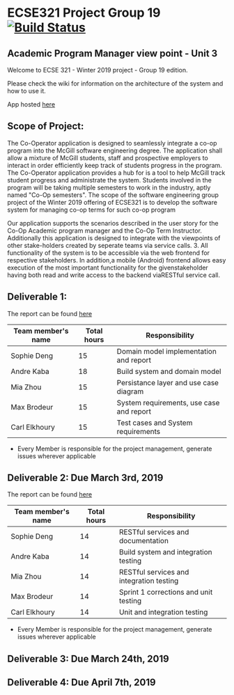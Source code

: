 # ECSE321 Project Group 19 [![Build Status](https://travis-ci.com/McGill-ECSE321-Winter2019/ecse321-group-project-19-1.svg?token=E9CzzJJTQAzyqtGXvYx8&branch=master)](https://travis-ci.com/McGill-ECSE321-Winter2019/ecse321-group-project-19-1)

## Academic Program Manager view point - Unit 3

Welcome to ECSE 321 - Winter 2019 project - Group 19 edition.

Please check the wiki for information on the architecture of the system and how to use it.

App hosted [here](https://cooperator-backend-260.herokuapp.com/)

## Scope of Project:
  The Co-Operator application is designed to seamlessly integrate a co-op program into the McGill software engineering degree. The application shall allow a mixture of McGill students, staff and prospective employers to interact in order efficiently keep track of students progress in the program. The Co-Operator application provides a hub for is a tool to help McGill track student progress and administrate the system. Students involved in the program will be taking multiple semesters to work in the industry, aptly named "Co-Op semesters". The scope of the software engineering group project of the Winter 2019 offering of ECSE321 is to develop the software system for managing co-op terms for such co-op program
  
  Our application supports the scenarios described in the user story for the Co-Op Academic program manager and the Co-Op Term Instructor. Additionally this application is designed to integrate with the viewpoints of other stake-holders created by seperate teams via service calls. 3. All functionality of the system is to be accessible via the web frontend for respective stakeholders. In addition,a mobile (Android) frontend allows easy execution of the most important functionality for the givenstakeholder having both read and write access to the backend viaRESTful service call.


## Deliverable 1:
The report can be found [here](https://github.com/McGill-ECSE321-Winter2019/ecse321-group-project-19-1/wiki/Deliverable-1-Report)

|Team member's name |Total hours |Responsibility         |
|-------------------|------------|-----------------------|
|Sophie Deng        |    15      |         Domain model implementation and report              |
|Andre Kaba         |    18      |         Build system and domain model              |
|Mia Zhou           |    15      |         Persistance layer and use case diagram             |
|Max Brodeur        |    15      |         System requirements, use case and report             |
|Carl Elkhoury      |    15      |         Test cases and System requirements              |
* Every Member is responsible for the project management, generate issues wherever applicable

## Deliverable 2: Due March 3rd, 2019
The report can be found [here](https://github.com/McGill-ECSE321-Winter2019/ecse321-group-project-19-1/wiki/Deliverable-2-Report)

|Team member's name |Total hours |Responsibility         |
|-------------------|------------|-----------------------|
|Sophie Deng        |     14       |         RESTful services and documentation              |
|Andre Kaba         |     14       |         Build system and integration testing              |
|Mia Zhou           |     14       |         RESTful services and integration testing             |
|Max Brodeur        |     14      |         Sprint 1 corrections and unit testing             |
|Carl Elkhoury      |     14       |         Unit and integration testing              |
* Every Member is responsible for the project management, generate issues wherever applicable

## Deliverable 3: Due March 24th, 2019

## Deliverable 4: Due April 7th, 2019

